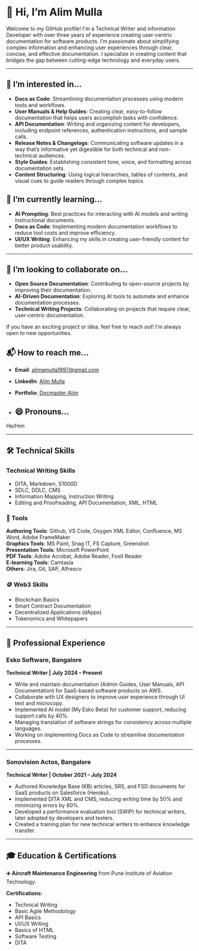 # 👋 Hi, I’m Alim Mulla

Welcome to my GitHub profile! I'm a Technical Writer and information Developer with over three years of experience creating user-centric documentation for software products. I’m passionate about simplifying complex information and enhancing user experiences through clear, concise, and effective documentation. I specialize in creating content that bridges the gap between cutting-edge technology and everyday users.

---

## 👀 I’m interested in...

- **Docs as Code**: Streamlining documentation processes using modern tools and workflows.
- **User Manuals & Help Guides**: Creating clear, easy-to-follow documentation that helps users accomplish tasks with confidence.
- **API Documentation**: Writing and organizing content for developers, including endpoint references, authentication instructions, and sample calls.
- **Release Notes & Changelogs**: Communicating software updates in a way that’s informative yet digestible for both technical and non-technical audiences.
- **Style Guides**: Establishing consistent tone, voice, and formatting across documentation sets.
- **Content Structuring**: Using logical hierarchies, tables of contents, and visual cues to guide readers through complex topics.  

## 🌱 I’m currently learning...

- **AI Prompting**: Best practices for interacting with AI models and writing instructional documents.
- **Docs as Code**: Implementing modern documentation workflows to reduce tool costs and improve efficiency.
- **UI/UX Writing**: Enhancing my skills in creating user-friendly content for better product usability.

---

## 🤝 I’m looking to collaborate on...

- **Open Source Documentation**: Contributing to open-source projects by improving their documentation.
- **AI-Driven Documentation**: Exploring AI tools to automate and enhance documentation processes.
- **Technical Writing Projects**: Collaborating on projects that require clear, user-centric documentation.


If you have an exciting project or idea, feel free to reach out! I'm always open to new opportunities.

## 📬 How to reach me...

- **Email**: [alimamulla1997@gmail.com](mailto:alimamulla1997@gmail.com)
- **LinkedIn**: [Alim Mulla](https://www.linkedin.com/in/alim-mulla-b769a619b)
- **Portfolio**: [Docmaster Alim](https://github.com/alimamulla)

- ## 😄 Pronouns...
He/Him

---

## 🛠️ Technical Skills

### Technical Writing Skills
- DITA, Markdown, S1000D  
- SDLC, DDLC, CMS  
- Information Mapping, Instruction Writing 
- Editing and Proofreading, API Documentation, XML, HTML  

### 🔧 Tools  
**Authoring Tools**: Github, VS Code, Oxygen XML Editor, Confluence, MS Word, Adobe FrameMaker  
**Graphics Tools**: MS Paint, Snag IT, FS Capture, Greenshot  
**Presentation Tools**: Microsoft PowerPoint  
**PDF Tools**: Adobe Acrobat, Adobe Reader, Foxit Reader  
**E-learning Tools**: Camtasia  
**Others**: Jira, Git, SAP, Alfresco

### 🪙 Web3 Skills
- Blockchain Basics  
- Smart Contract Documentation  
- Decentralized Applications (dApps)  
- Tokenomics and Whitepapers  

---

## 💼 Professional Experience

### Esko Software, Bangalore  
**Technical Writer | July 2024 – Present**  
- Write and maintain documentation (Admin Guides, User Manuals, API Documentation) for SaaS-based software products on AWS.  
- Collaborate with UX designers to improve user experience through UI text and microcopy.  
- Implemented AI model (My Esko Beta) for customer support, reducing support calls by 40%.  
- Managing translation of software strings for consistency across multiple languages.  
- Working on implementing Docs as Code to streamline documentation processes.  

---

### Sonovision Actos, Bangalore  
**Technical Writer | October 2021 – July 2024**  
- Authored Knowledge Base (KB) articles, SRS, and FSD documents for SaaS products on Salesforce (Heroku).  
- Implemented DITA XML and CMS, reducing writing time by 50% and minimizing errors by 80%.  
- Developed a performance evaluation tool (SWIP) for technical writers, later adopted by developers and testers.  
- Created a training plan for new technical writers to enhance knowledge transfer.  

---

## 🎓 Education & Certifications

**✈️ Aircraft Maintenance Engineering** from Pune Institute of Aviation Technology.

**Certifications**:
- Technical Writing  
- Basic Agile Methodology  
- API Basics  
- UI/UX Writing  
- Basics of HTML  
- Software Testing  
- DITA  

